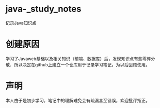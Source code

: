 # java-_study_notes
记录Java知识点
# 创建原因
学习了Javaweb基础以及相关知识（前端、数据库）后，发现知识点有些零碎分散，所以决定在github上建立一个仓库用于记录学习笔记，为以后回顾使用。
# 声明
本人由于是初步学习，笔记中的理解难免会有疏漏甚至错误，欢迎批评指正。
